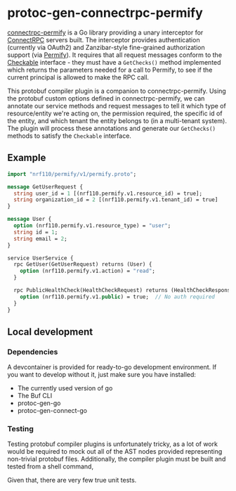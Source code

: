 # protoc-gen-connectrpc-permify

[connectrpc-permify](https://github.com/nrf110/connectrpc-permify) is a Go library providing a unary interceptor for [ConnectRPC](https://connectrpc.com) servers built. The interceptor provides authentication (currently via OAuth2) and Zanzibar-style fine-grained authorization support (via [Permify](https://permify.co)). It requires that all request messages conform to the [Checkable](https://github.com/nrf110/connectrpc-permify/blob/main/pkg/check.go#L81) interface - they must have a `GetChecks()` method implemented which returns the parameters needed for a call to Permify, to see if the current principal is allowed to make the RPC call.

This protobuf compiler plugin is a companion to connectrpc-permify. Using the protobuf custom options defined in connectrpc-permify, we can annotate our service methods and request messages to tell it which type of resource/entity we're acting on, the permission required, the specific id of the entity, and which tenant the entity belongs to (in a multi-tenant system). The plugin will process these annotations and generate our `GetChecks()` methods to satisfy the `Checkable` interface.

## Example

```protobuf
import "nrf110/permify/v1/permify.proto";

message GetUserRequest {
  string user_id = 1 [(nrf110.permify.v1.resource_id) = true];
  string organization_id = 2 [(nrf110.permify.v1.tenant_id) = true]
}

message User {
  option (nrf110.permify.v1.resource_type) = "user";
  string id = 1;
  string email = 2;
}

service UserService {
  rpc GetUser(GetUserRequest) returns (User) {
    option (nrf110.permify.v1.action) = "read";
  }

  rpc PublicHealthCheck(HealthCheckRequest) returns (HealthCheckResponse) {
    option (nrf110.permify.v1.public) = true;  // No auth required
  }
}
```

## Local development

### Dependencies

A devcontainer is provided for ready-to-go development environment. If you want to develop without it, just make sure you have installed:

- The currently used version of go
- The Buf CLI
- protoc-gen-go
- protoc-gen-connect-go

### Testing

Testing protobuf compiler plugins is unfortunately tricky, as a lot of work would be required to mock out all of the AST nodes provided representing non-trivial protobuf files. Additionally, the compiler plugin must be built and tested from a shell command,

Given that, there are very few true unit tests.
